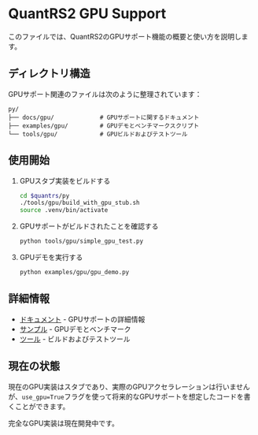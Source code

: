 # QuantRS2 GPU Support

このファイルでは、QuantRS2のGPUサポート機能の概要と使い方を説明します。

## ディレクトリ構造

GPUサポート関連のファイルは次のように整理されています：

```
py/
├── docs/gpu/             # GPUサポートに関するドキュメント
├── examples/gpu/         # GPUデモとベンチマークスクリプト
└── tools/gpu/            # GPUビルドおよびテストツール
```

## 使用開始

1. GPUスタブ実装をビルドする
   ```bash
   cd $quantrs/py
   ./tools/gpu/build_with_gpu_stub.sh
   source .venv/bin/activate
   ```

2. GPUサポートがビルドされたことを確認する
   ```bash
   python tools/gpu/simple_gpu_test.py
   ```

3. GPUデモを実行する
   ```bash
   python examples/gpu/gpu_demo.py
   ```

## 詳細情報

- [ドキュメント](./docs/gpu/README.md) - GPUサポートの詳細情報
- [サンプル](./examples/gpu/README.md) - GPUデモとベンチマーク
- [ツール](./tools/gpu/README.md) - ビルドおよびテストツール

## 現在の状態

現在のGPU実装はスタブであり、実際のGPUアクセラレーションは行いませんが、`use_gpu=True`フラグを使って将来的なGPUサポートを想定したコードを書くことができます。

完全なGPU実装は現在開発中です。
